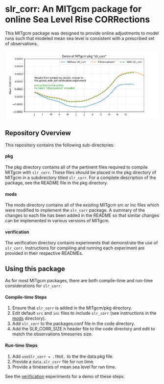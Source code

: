# slr_corr: An MITgcm package for online Sea Level Rise CORRections
This MITgcm package was designed to provide online adjustments to model runs such that modeled mean sea level is consistent with a prescribed set of observations.

![Demo of the slr-corr package](https://github.com/mhwood/slr_corr/blob/main/slr_corr_demo.png)

## Repository Overview
This repository contains the following sub-directories:

#### pkg
The pkg directory contains all of the pertinent files required to compile MITgcm with `slr_corr`. These files should be placed in the pkg directory of MITgcm in a subdirectory titled `slr_corr`. For a complete description of the package, see the README file in the pkg directory.

#### mods
The mods directory contains all of the existing MITgcm src or inc files which were modified to implement the `slr_corr` package. A summary of the changes to each file has been added in the README so that similar changes can be implemented in various versions of MITgcm.

#### verification
The verification directory contains experiments that demonstrate the use of `slr_corr`. Instructions for compiling and running each experiment are provided in their respective READMEs.

## Using this package
As for most MITgcm packages, there are both compile-time and run-time considerations for `slr_corr`.

#### Compile-time Steps
1. Ensure that `slr_corr` is added in the MITgcm/pkg directory.
2. Edit default `src` and `inc` files to include `slr_corr` (see instructions in the [mods](https://github.com/mhwood/slr_corr/tree/main/mods) directory).
2. Add `slr_corr` to the packages.conf file in the code directory.
3. Add the SLR_CORR_SIZE.h header file to the code directory and edit to match the observations timeseries size. 

#### Run-time Steps
1. Add `useSlr_corr = .TRUE.` to the the data.pkg file.
2. Provide a `data.slr_corr` file for run time.
3. Provide a timeseries of mean sea level for run time.

See the [verification](https://github.com/mhwood/slr_corr/tree/main/verification) experiments for a demo of these steps.
